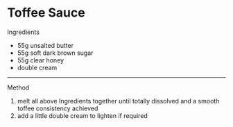 # Toffee Sauce

Ingredients

-   55g unsalted butter
-   55g soft dark brown sugar
-   55g clear honey
-   double cream

--------------------------------------------------------------------------------

Method

1.  melt all above Ingredients together until totally dissolved and a smooth
    toffee consistency achieved
2.  add a little double cream to lighten if required
